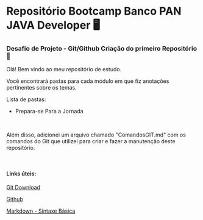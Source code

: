 # Repositório Bootcamp Banco PAN JAVA Developer :desktop_computer:
### Desafio de Projeto - Git/Github Criação do primeiro Repositório :open_file_folder:

Olá! Bem vindo ao meu repositório de estudo.

Você encontrará pastas para cada módulo em que fiz anotações pertinentes sobre os temas.

Lista de pastas:

- Prepara-se Para a Jornada

<br>


Além disso, adicionei um arquivo chamado "ComandosGIT.md" com os comandos do Git que utilizei para criar e fazer a manutenção deste repositório.

<br>

#### Links úteis:

[Git Download](https://git-scm.com/downloads)

[Github](https://github.com)

[Markdown - Sintaxe Básica](https://www.markdownguide.org/basic-syntax/)
